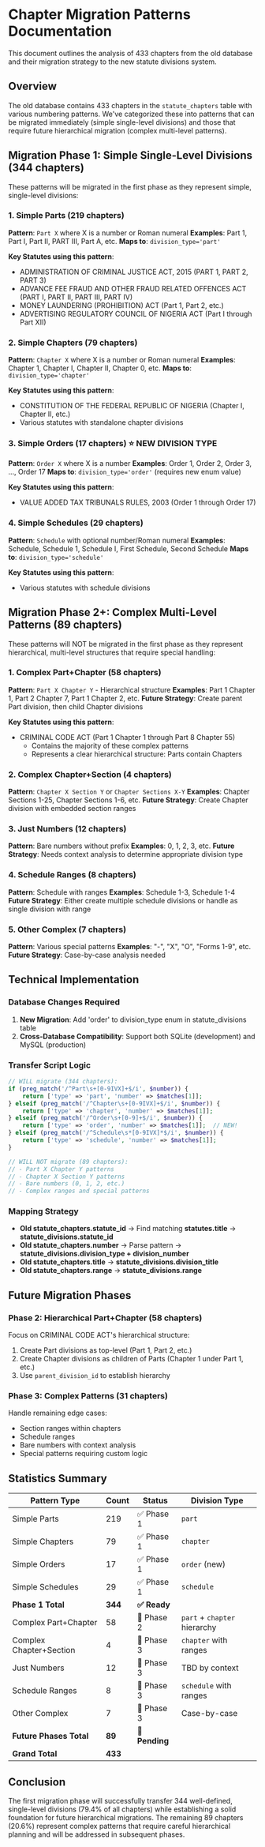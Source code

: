 # Chapter Migration Patterns Documentation

This document outlines the analysis of 433 chapters from the old database and their migration strategy to the new statute divisions system.

## Overview

The old database contains 433 chapters in the `statute_chapters` table with various numbering patterns. We've categorized these into patterns that can be migrated immediately (simple single-level divisions) and those that require future hierarchical migration (complex multi-level patterns).

## Migration Phase 1: Simple Single-Level Divisions (344 chapters)

These patterns will be migrated in the first phase as they represent simple, single-level divisions:

### 1. Simple Parts (219 chapters)
**Pattern**: `Part X` where X is a number or Roman numeral
**Examples**: Part 1, Part I, Part II, PART III, Part A, etc.
**Maps to**: `division_type='part'`

**Key Statutes using this pattern**:
- ADMINISTRATION OF CRIMINAL JUSTICE ACT, 2015 (PART 1, PART 2, PART 3)
- ADVANCE FEE FRAUD AND OTHER FRAUD RELATED OFFENCES ACT (PART I, PART II, PART III, PART IV)
- MONEY LAUNDERING (PROHIBITION) ACT (Part 1, Part 2, etc.)
- ADVERTISING REGULATORY COUNCIL OF NIGERIA ACT (Part I through Part XII)

### 2. Simple Chapters (79 chapters)
**Pattern**: `Chapter X` where X is a number or Roman numeral
**Examples**: Chapter 1, Chapter I, Chapter II, Chapter 0, etc.
**Maps to**: `division_type='chapter'`

**Key Statutes using this pattern**:
- CONSTITUTION OF THE FEDERAL REPUBLIC OF NIGERIA (Chapter I, Chapter II, etc.)
- Various statutes with standalone chapter divisions

### 3. Simple Orders (17 chapters) ⭐ NEW DIVISION TYPE
**Pattern**: `Order X` where X is a number
**Examples**: Order 1, Order 2, Order 3, ..., Order 17
**Maps to**: `division_type='order'` (requires new enum value)

**Key Statutes using this pattern**:
- VALUE ADDED TAX TRIBUNALS RULES, 2003 (Order 1 through Order 17)

### 4. Simple Schedules (29 chapters)
**Pattern**: `Schedule` with optional number/Roman numeral
**Examples**: Schedule, Schedule 1, Schedule I, First Schedule, Second Schedule
**Maps to**: `division_type='schedule'`

**Key Statutes using this pattern**:
- Various statutes with schedule divisions

## Migration Phase 2+: Complex Multi-Level Patterns (89 chapters)

These patterns will NOT be migrated in the first phase as they represent hierarchical, multi-level structures that require special handling:

### 1. Complex Part+Chapter (58 chapters)
**Pattern**: `Part X Chapter Y` - Hierarchical structure
**Examples**: Part 1 Chapter 1, Part 2 Chapter 7, Part 1 Chapter 2, etc.
**Future Strategy**: Create parent Part division, then child Chapter divisions

**Key Statutes using this pattern**:
- CRIMINAL CODE ACT (Part 1 Chapter 1 through Part 8 Chapter 55)
  - Contains the majority of these complex patterns
  - Represents a clear hierarchical structure: Parts contain Chapters

### 2. Complex Chapter+Section (4 chapters)
**Pattern**: `Chapter X Section Y` or `Chapter Sections X-Y`
**Examples**: Chapter Sections 1-25, Chapter Sections 1-6, etc.
**Future Strategy**: Create Chapter division with embedded section ranges

### 3. Just Numbers (12 chapters)
**Pattern**: Bare numbers without prefix
**Examples**: 0, 1, 2, 3, etc.
**Future Strategy**: Needs context analysis to determine appropriate division type

### 4. Schedule Ranges (8 chapters)
**Pattern**: Schedule with ranges
**Examples**: Schedule 1-3, Schedule 1-4
**Future Strategy**: Either create multiple schedule divisions or handle as single division with range

### 5. Other Complex (7 chapters)
**Pattern**: Various special patterns
**Examples**: "-", "X", "O", "Forms 1-9", etc.
**Future Strategy**: Case-by-case analysis needed

## Technical Implementation

### Database Changes Required
1. **New Migration**: Add 'order' to division_type enum in statute_divisions table
2. **Cross-Database Compatibility**: Support both SQLite (development) and MySQL (production)

### Transfer Script Logic
```php
// WILL migrate (344 chapters):
if (preg_match('/^Part\s+[0-9IVX]+$/i', $number)) {
    return ['type' => 'part', 'number' => $matches[1]];
} elseif (preg_match('/^Chapter\s+[0-9IVX]+$/i', $number)) {
    return ['type' => 'chapter', 'number' => $matches[1]];
} elseif (preg_match('/^Order\s+[0-9]+$/i', $number)) {
    return ['type' => 'order', 'number' => $matches[1]];  // NEW!
} elseif (preg_match('/^Schedule\s*[0-9IVX]*$/i', $number)) {
    return ['type' => 'schedule', 'number' => $matches[1]];
}

// WILL NOT migrate (89 chapters):
// - Part X Chapter Y patterns
// - Chapter X Section Y patterns  
// - Bare numbers (0, 1, 2, etc.)
// - Complex ranges and special patterns
```

### Mapping Strategy
- **Old statute_chapters.statute_id** → Find matching **statutes.title** → **statute_divisions.statute_id**
- **Old statute_chapters.number** → Parse pattern → **statute_divisions.division_type + division_number**
- **Old statute_chapters.title** → **statute_divisions.division_title**
- **Old statute_chapters.range** → **statute_divisions.range**

## Future Migration Phases

### Phase 2: Hierarchical Part+Chapter (58 chapters)
Focus on CRIMINAL CODE ACT's hierarchical structure:
1. Create Part divisions as top-level (Part 1, Part 2, etc.)
2. Create Chapter divisions as children of Parts (Chapter 1 under Part 1, etc.)
3. Use `parent_division_id` to establish hierarchy

### Phase 3: Complex Patterns (31 chapters)
Handle remaining edge cases:
- Section ranges within chapters
- Schedule ranges
- Bare numbers with context analysis
- Special patterns requiring custom logic

## Statistics Summary

| Pattern Type | Count | Status | Division Type |
|--------------|-------|--------|---------------|
| Simple Parts | 219 | ✅ Phase 1 | `part` |
| Simple Chapters | 79 | ✅ Phase 1 | `chapter` |
| Simple Orders | 17 | ✅ Phase 1 | `order` (new) |
| Simple Schedules | 29 | ✅ Phase 1 | `schedule` |
| **Phase 1 Total** | **344** | **✅ Ready** | |
| Complex Part+Chapter | 58 | 🔄 Phase 2 | `part` + `chapter` hierarchy |
| Complex Chapter+Section | 4 | 🔄 Phase 3 | `chapter` with ranges |
| Just Numbers | 12 | 🔄 Phase 3 | TBD by context |
| Schedule Ranges | 8 | 🔄 Phase 3 | `schedule` with ranges |
| Other Complex | 7 | 🔄 Phase 3 | Case-by-case |
| **Future Phases Total** | **89** | **🔄 Pending** | |
| **Grand Total** | **433** | | |

## Conclusion

The first migration phase will successfully transfer 344 well-defined, single-level divisions (79.4% of all chapters) while establishing a solid foundation for future hierarchical migrations. The remaining 89 chapters (20.6%) represent complex patterns that require careful hierarchical planning and will be addressed in subsequent phases.